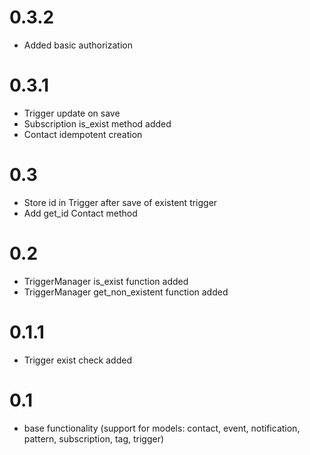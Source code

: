 # 0.3.2
- Added basic authorization

# 0.3.1
- Trigger update on save
- Subscription is_exist method added
- Contact idempotent creation

# 0.3
- Store id in Trigger after save of existent trigger
- Add get_id Contact method

# 0.2
- TriggerManager is_exist function added
- TriggerManager get_non_existent function added 

# 0.1.1
- Trigger exist check added

# 0.1
- base functionality (support for models: contact, event, notification, pattern, subscription, tag, trigger)
